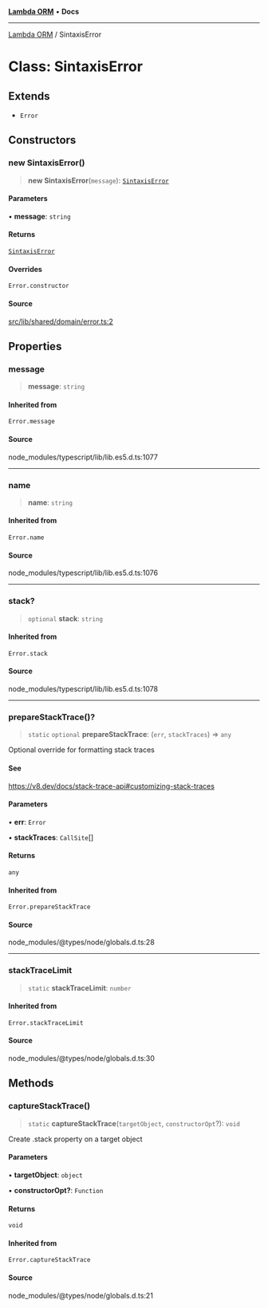 [**Lambda ORM**](../README.md) • **Docs**

***

[Lambda ORM](../README.md) / SintaxisError

# Class: SintaxisError

## Extends

- `Error`

## Constructors

### new SintaxisError()

> **new SintaxisError**(`message`): [`SintaxisError`](SintaxisError.md)

#### Parameters

• **message**: `string`

#### Returns

[`SintaxisError`](SintaxisError.md)

#### Overrides

`Error.constructor`

#### Source

[src/lib/shared/domain/error.ts:2](https://github.com/lambda-orm/lambdaorm-base/blob/ca6421568853c5efe7433915c5510adb7501a76c/src/lib/shared/domain/error.ts#L2)

## Properties

### message

> **message**: `string`

#### Inherited from

`Error.message`

#### Source

node\_modules/typescript/lib/lib.es5.d.ts:1077

***

### name

> **name**: `string`

#### Inherited from

`Error.name`

#### Source

node\_modules/typescript/lib/lib.es5.d.ts:1076

***

### stack?

> `optional` **stack**: `string`

#### Inherited from

`Error.stack`

#### Source

node\_modules/typescript/lib/lib.es5.d.ts:1078

***

### prepareStackTrace()?

> `static` `optional` **prepareStackTrace**: (`err`, `stackTraces`) => `any`

Optional override for formatting stack traces

#### See

https://v8.dev/docs/stack-trace-api#customizing-stack-traces

#### Parameters

• **err**: `Error`

• **stackTraces**: `CallSite`[]

#### Returns

`any`

#### Inherited from

`Error.prepareStackTrace`

#### Source

node\_modules/@types/node/globals.d.ts:28

***

### stackTraceLimit

> `static` **stackTraceLimit**: `number`

#### Inherited from

`Error.stackTraceLimit`

#### Source

node\_modules/@types/node/globals.d.ts:30

## Methods

### captureStackTrace()

> `static` **captureStackTrace**(`targetObject`, `constructorOpt`?): `void`

Create .stack property on a target object

#### Parameters

• **targetObject**: `object`

• **constructorOpt?**: `Function`

#### Returns

`void`

#### Inherited from

`Error.captureStackTrace`

#### Source

node\_modules/@types/node/globals.d.ts:21
